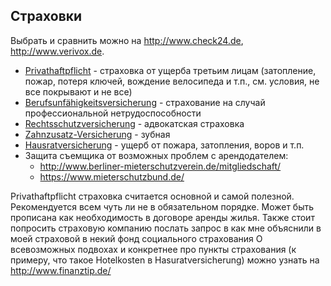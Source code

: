 ## Страховки

Выбрать и сравнить можно на http://www.check24.de, http://www.verivox.de.
- [Privathaftpflicht](https://www.check24.de/privathaftpflicht/) - страховка от ущерба третьим лицам (затопление, пожар, потеря ключей, вождение велосипеда и т.п., см. условия, не все покрывают и не все)
- [Berufsunfähigkeitsversicherung](https://www.check24.de/berufsunfaehigkeitsversicherung/) - страхование на случай профессиональной нетрудоспособности
- [Rechtsschutzversicherung](https://www.check24.de/rechtsschutzversicherung/) - адвокатская страховка
- [Zahnzusatz-Versicherung](https://www.check24.de/zahnzusatzversicherung/) - зубная
- [Hausratversicherung](https://www.check24.de/hausratversicherung/) - ущерб от пожара, затопления, воров и т.п.
- Защита съемщика от возможных проблем с арендодателем:
  - http://www.berliner-mieterschutzverein.de/mitgliedschaft/
  - https://www.mieterschutzbund.de/

Privathaftpflicht страховка считается основной и самой полезной. Рекомендуется всем чуть ли не в обязательном порядке. Может быть прописана как необходимость в договоре аренды жилья.
Также стоит попросить страховую компанию послать запрос в как мне объяснили в моей страховой в некий фонд социального страхования
О всевозможных подвохах и конкретнее про пункты страхования (к примеру, что такое Hotelkosten в Hasuratversicherung) можно узнать на http://www.finanztip.de/

